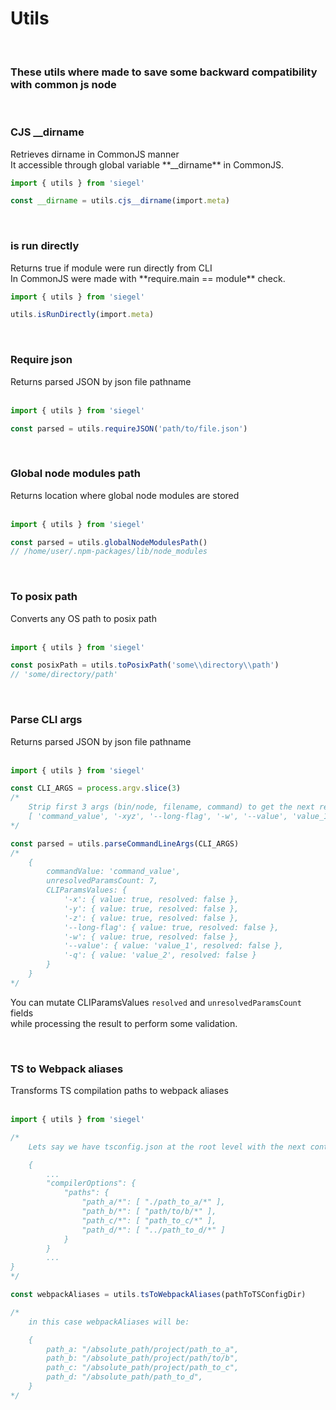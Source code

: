 <h1>Utils</h1>

<br/>
<h3>These utils where made to save some backward compatibility with common js node</h3>


<br/>
<h3>CJS __dirname</h3>
Retrieves dirname in CommonJS manner<br />
It accessible through global variable **__dirname** in CommonJS.
<br/>

```ts
import { utils } from 'siegel'

const __dirname = utils.cjs__dirname(import.meta)
```

<br/>
<h3>is run directly</h3>
Returns true if module were run directly from CLI<br />
In CommonJS were made with **require.main == module** check.
<br/>

```ts
import { utils } from 'siegel'

utils.isRunDirectly(import.meta)
```

<br/>
<h3>Require json</h3>
Returns parsed JSON by json file pathname<br /> 
<br/>

```ts
import { utils } from 'siegel'

const parsed = utils.requireJSON('path/to/file.json')
```

<br/>
<h3>Global node modules path</h3>
Returns location where global node modules are stored<br /> 
<br/>

```ts
import { utils } from 'siegel'

const parsed = utils.globalNodeModulesPath()
// /home/user/.npm-packages/lib/node_modules
```

<br/>
<h3>To posix path</h3>
Converts any OS path to posix path<br /> 
<br/>

```ts
import { utils } from 'siegel'

const posixPath = utils.toPosixPath('some\\directory\\path')
// 'some/directory/path'
```

<br/>
<h3>Parse CLI args</h3>
Returns parsed JSON by json file pathname<br /> 
<br/>

```ts
import { utils } from 'siegel'

const CLI_ARGS = process.argv.slice(3)
/*
    Strip first 3 args (bin/node, filename, command) to get the next result:
    [ 'command_value', '-xyz', '--long-flag', '-w', '--value', 'value_1', '-q', 'value_2' ]
*/

const parsed = utils.parseCommandLineArgs(CLI_ARGS)
/*
    {
        commandValue: 'command_value',
        unresolvedParamsCount: 7,
        CLIParamsValues: {
            '-x': { value: true, resolved: false },
            '-y': { value: true, resolved: false },
            '-z': { value: true, resolved: false },
            '--long-flag': { value: true, resolved: false },
            '-w': { value: true, resolved: false },
            '--value': { value: 'value_1', resolved: false },
            '-q': { value: 'value_2', resolved: false }
        }
    }
*/
```

You can mutate CLIParamsValues `resolved` and `unresolvedParamsCount` fields<br />
while processing the result to perform some validation.


<br/>
<h3>TS to Webpack aliases</h3>
Transforms TS compilation paths to webpack aliases<br /> 
<br/>

```ts
import { utils } from 'siegel'

/*
    Lets say we have tsconfig.json at the root level with the next content:

    {
        ...
        "compilerOptions": {
            "paths": {
                "path_a/*": [ "./path_to_a/*" ],
                "path_b/*": [ "path/to/b/*" ],
                "path_c/*": [ "path_to_c/*" ],
                "path_d/*": [ "../path_to_d/*" ]
            }
        }
        ...
}
*/

const webpackAliases = utils.tsToWebpackAliases(pathToTSConfigDir)

/*
    in this case webpackAliases will be:

    {
        path_a: "/absolute_path/project/path_to_a",
        path_b: "/absolute_path/project/path/to/b",
        path_c: "/absolute_path/project/path_to_c",
        path_d: "/absolute_path/path_to_d",
    }
*/

```